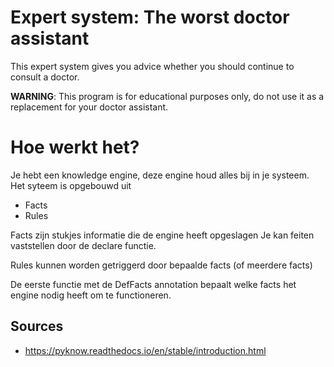 # Expert system: The worst doctor assistant
This expert system gives you advice whether you should continue to consult a doctor.


**WARNING**: This program is for educational purposes only, do not use it as a replacement for your doctor assistant.



# Hoe werkt het?
Je hebt een knowledge engine, deze engine houd alles bij in je systeem.
Het syteem is opgebouwd uit
- Facts
- Rules

Facts zijn stukjes informatie die de engine heeft opgeslagen
Je kan feiten vaststellen door de declare functie.

Rules kunnen worden getriggerd door bepaalde facts (of meerdere facts)

De eerste functie met de DefFacts annotation bepaalt welke facts het engine nodig heeft om te functioneren.




## Sources
- https://pyknow.readthedocs.io/en/stable/introduction.html




